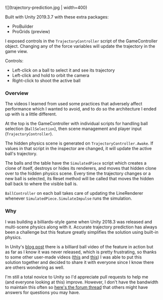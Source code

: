 ![](trajectory-prediction.jpg | width=400)

Built with Unity 2019.3.7 with these extra packages:
- ProBuilder
- ProGrids (preview)

I exposed controls in the `TrajectoryController` script of the GameController object. Changing any of the force variables will update the trajectory in the game view.

Controls:
- Left-click on a ball to select it and see its trajectory
- Left-click and hold to orbit the camera
- Right-click to shoot the active ball

### Overview

The videos I learned from used some practices that adversely affect performance which I wanted to avoid, and to do so the architecture I ended up with is a little different.

At the top is the GameController with individual scripts for handling ball selection (`BallSelection`), then scene management and player input (`TrajectoryController`).

The hidden physics scene is generated on `TrajectoryController.Awake`. If values in that script in the inspector are changed, it will update the active ball's trajectory.

The balls and the table have the `SimulatedPiece` script which creates a clone of itself, destroys or hides its renderers, and moves that hidden clone over to the hidden physics scene. Every time the trajectory changes or a new ball is selected, its Reset method will be called that moves the hidden ball back to where the visible ball is.

`BallController` on each ball takes care of updating the LineRenderer whenever `SimulatedPiece.SimulateImpulse` runs the simulation.

### Why

I was building a billiards-style game when Unity 2018.3 was released and multi-scene physics along with it. Accurate trajectory prediction has always been a challenge but this feature greatly simplifies the solution using built-in physics. 

In Unity's [blog post](https://blogs.unity3d.com/2018/11/12/physics-changes-in-unity-2018-3-beta/) there is a billiard ball video of the feature in action but as far as I know it was never released, which is pretty frustrating, so thanks to some other user-made videos ([this](https://www.youtube.com/watch?v=GLu1T5Y2SSc) and [this](https://www.youtube.com/watch?v=DcGiUcfLbes)) I was able to put this solution together and decided to share it with everyone since I know there are others wondering as well. 

I'm still a total novice to Unity so I'd appreciate pull requests to help me (and everyone looking at this) improve. However, I don't have the bandwidth to maintain this often so [here's the forum thread](https://forum.unity.com/threads/multi-scene-physics-billiards-example-for-trajectory-prediction.854695/) that others might have answers for questions you may have.
